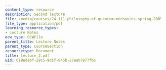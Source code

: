```yaml
---
content_type: resource
description: Second lecture
file: /media/courses/24-111-philosophy-of-quantum-mechanics-spring-2005/618edabf29c59d1f845b27aab7877fb6_lecture_2.pdf
file_type: application/pdf
learning_resource_types:
- Lecture Notes
ocw_type: OCWFile
parent_title: Lecture Notes
parent_type: CourseSection
resourcetype: Document
title: lecture_2.pdf
uid: 618edabf-29c5-9d1f-845b-27aab7877fb6
---
```

